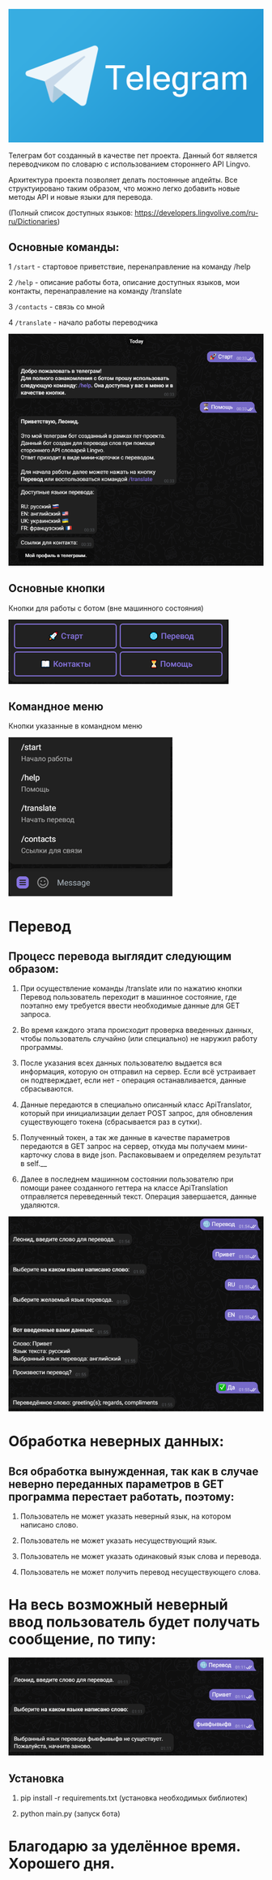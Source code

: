 ![Telegramlogo](core/assets/telegramlogo.png)

Телеграм бот созданный в качестве пет проекта. Данный бот является переводчиком по словарю с использованием стороннего API Lingvo. 

Архитектура проекта позволяет делать постоянные апдейты. Все структуировано таким образом, что можно легко добавить новые методы API и новые языки для перевода. 

(Полный список доступных языков: https://developers.lingvolive.com/ru-ru/Dictionaries)

## Основные команды:

1 `/start` - стартовое приветствие, перенаправление на команду /help

2 `/help` - описание работы бота, описание доступных языков, мои контакты, перенаправление на команду /translate 

3 `/contacts` - связь со мной

4 `/translate` - начало работы переводчика

![Старт, помощь, контакты](core/assets/1.png)

## Основные кнопки

Кнопки для работы с ботом (вне машинного состояния)

![reply_key](core/assets/2.png)

## Командное меню

Кнопки указанные в командном меню

![commands](core/assets/3.png)

# Перевод

## Процесс перевода выглядит следующим образом: 

1. При осуществление команды /translate или по нажатию кнопки Перевод пользователь переходит в машинное состояние, где поэтапно ему требуется ввести необходимые данные для GET запроса.

2. Во время каждого этапа происходит проверка введенных данных, чтобы пользователь случайно (или специально) не наружил работу программы.

3. После указания всех данных пользователю выдается вся информация, которую он отправил на сервер. Если всё устраивает он подтверждает, если нет - операция останавливается, данные сбрасываются.

4. Данные передаются в специально описанный класс ApiTranslator, который при инициализации делает POST запрос, для обновления существующего токена (сбрасывается раз в сутки).

5. Полученный токен, а так же данные в качестве параметров передаются в GET запрос на сервер, откуда мы получаем мини-карточку слова в виде json. Распаковываем и определяем результат в self.__

6. Далее в последнем машинном состоянии пользователю при помощи ранее созданного геттера на классе ApiTranslation отправляется переведенный текст. Операция завершается, данные удаляются.

![перевод](core/assets/4.png)

# Обработка неверных данных:

## Вся обработка вынужденная, так как в случае неверно переданных параметров в GET программа перестает работать, поэтому:


1. Пользователь не может указать неверный язык, на котором написано слово.

2. Пользователь не может указать несуществующий язык.

3. Пользователь не может указать одинаковый язык слова и перевода.

4. Пользователь не может получить перевод несуществующего слова.

# На весь возможный неверный ввод пользователь будет получать сообщение, по типу: 

![error](core/assets/5.png)

## Установка

1. pip install -r requirements.txt (установка необходимых библиотек)

2. python main.py (запуск бота)

# Благодарю за уделённое время. Хорошего дня.
